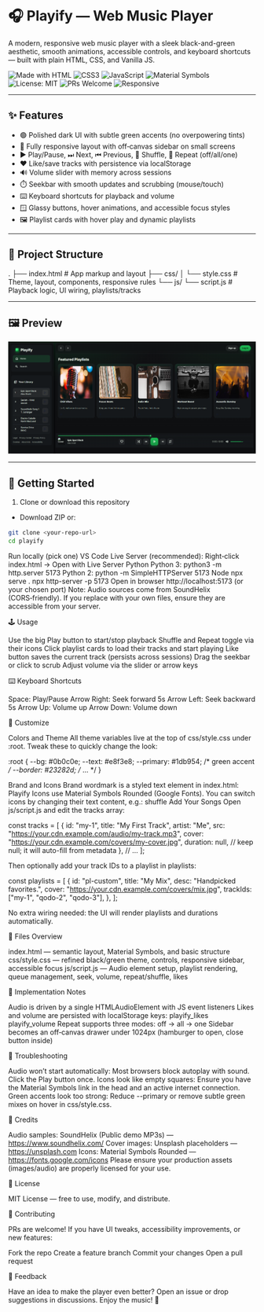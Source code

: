 # 🎧 Playify — Web Music Player

A modern, responsive web music player with a sleek black-and-green aesthetic, smooth animations, accessible controls, and keyboard shortcuts — built with plain HTML, CSS, and Vanilla JS.

![Made with HTML](https://img.shields.io/badge/HTML5-E44D26?logo=html5&logoColor=white)
![CSS3](https://img.shields.io/badge/CSS3-1572B6?logo=css3&logoColor=white)
![JavaScript](https://img.shields.io/badge/JavaScript-F7DF1E?logo=javascript&logoColor=black)
![Material Symbols](https://img.shields.io/badge/Material%20Symbols-1DB954?logo=google&logoColor=white&labelColor=0b0c0e)
![License: MIT](https://img.shields.io/badge/License-MIT-0b0c0e)
![PRs Welcome](https://img.shields.io/badge/PRs-welcome-brightgreen)
![Responsive](https://img.shields.io/badge/Responsive-Yes-1db954)

---

## ✨ Features

- 🟢 Polished dark UI with subtle green accents (no overpowering tints)
- 📱 Fully responsive layout with off‑canvas sidebar on small screens
- ▶️ Play/Pause, ⏭ Next, ⏮ Previous, 🔀 Shuffle, 🔁 Repeat (off/all/one)
- ❤️ Like/save tracks with persistence via localStorage
- 🔊 Volume slider with memory across sessions
- ⏱️ Seekbar with smooth updates and scrubbing (mouse/touch)
- ⌨️ Keyboard shortcuts for playback and volume
- 🪟 Glassy buttons, hover animations, and accessible focus styles
- 🖼️ Playlist cards with hover play and dynamic playlists

---

## 📂 Project Structure


. ├── index.html # App markup and layout ├── css/ │ └── style.css # Theme, layout, components, responsive rules └── js/ └── script.js # Playback logic, UI wiring, playlists/tracks


---
## 🖼️ Preview

  ![image](https://github.com/MdSaifAli063/Web-Music-Player/blob/22bdc9c10a8fdb83e0d89f7df1a07f8c7a7bc926/Screenshot%202025-09-19%20012537.png)

---
## 🚀 Getting Started

1) Clone or download this repository
- Download ZIP or:
```bash
git clone <your-repo-url>
cd playify
```
Run locally (pick one)
VS Code Live Server (recommended): Right‑click index.html → Open with Live Server
Python
Python 3: python3 -m http.server 5173
Python 2: python -m SimpleHTTPServer 5173
Node
npx serve .
npx http-server -p 5173
Open in browser
http://localhost:5173 (or your chosen port)
Note: Audio sources come from SoundHelix (CORS‑friendly). If you replace with your own files, ensure they are accessible from your server.

🕹️ Usage

Use the big Play button to start/stop playback
Shuffle and Repeat toggle via their icons
Click playlist cards to load their tracks and start playing
Like button saves the current track (persists across sessions)
Drag the seekbar or click to scrub
Adjust volume via the slider or arrow keys

⌨️ Keyboard Shortcuts

Space: Play/Pause
Arrow Right: Seek forward 5s
Arrow Left: Seek backward 5s
Arrow Up: Volume up
Arrow Down: Volume down

🎨 Customize

Colors and Theme
All theme variables live at the top of css/style.css under :root. Tweak these to quickly change the look:

:root {
  --bg: #0b0c0e;
  --text: #e8f3e8;
  --primary: #1db954; /* green accent */
  --border: #23282d;
  /* ... */
}


Brand and Icons
Brand wordmark is a styled text element in index.html: Playify
Icons use Material Symbols Rounded (Google Fonts). You can switch icons by changing their text content, e.g.: shuffle
Add Your Songs
Open js/script.js and edit the tracks array:

const tracks = [
  {
    id: "my-1",
    title: "My First Track",
    artist: "Me",
    src: "https://your.cdn.example.com/audio/my-track.mp3",
    cover: "https://your.cdn.example.com/covers/my-cover.jpg",
    duration: null, // keep null; it will auto-fill from metadata
  },
  // ...
];


Then optionally add your track IDs to a playlist in playlists:

const playlists = [
  {
    id: "pl-custom",
    title: "My Mix",
    desc: "Handpicked favorites.",
    cover: "https://your.cdn.example.com/covers/mix.jpg",
    trackIds: ["my-1", "qodo-2", "qodo-3"],
  },
];

No extra wiring needed: the UI will render playlists and durations automatically.

🧭 Files Overview

index.html — semantic layout, Material Symbols, and basic structure
css/style.css — refined black/green theme, controls, responsive sidebar, accessible focus
js/script.js — Audio element setup, playlist rendering, queue management, seek, volume, repeat/shuffle, likes

🧩 Implementation Notes

Audio is driven by a single HTMLAudioElement with JS event listeners
Likes and volume are persisted with localStorage keys:
playify_likes
playify_volume
Repeat supports three modes: off → all → one
Sidebar becomes an off‑canvas drawer under 1024px (hamburger to open, close button inside)

🧪 Troubleshooting

Audio won’t start automatically: Most browsers block autoplay with sound. Click the Play button once.
Icons look like empty squares: Ensure you have the Material Symbols link in the head and an active internet connection.
Green accents look too strong: Reduce --primary or remove subtle green mixes on hover in css/style.css.

📜 Credits

Audio samples: SoundHelix (Public demo MP3s) — https://www.soundhelix.com/
Cover images: Unsplash placeholders — https://unsplash.com
Icons: Material Symbols Rounded — https://fonts.google.com/icons
Please ensure your production assets (images/audio) are properly licensed for your use.

📄 License

MIT License — free to use, modify, and distribute.

🤝 Contributing

PRs are welcome! If you have UI tweaks, accessibility improvements, or new features:

Fork the repo
Create a feature branch
Commit your changes
Open a pull request

💬 Feedback

Have an idea to make the player even better? Open an issue or drop suggestions in discussions. Enjoy the music! 🎵
